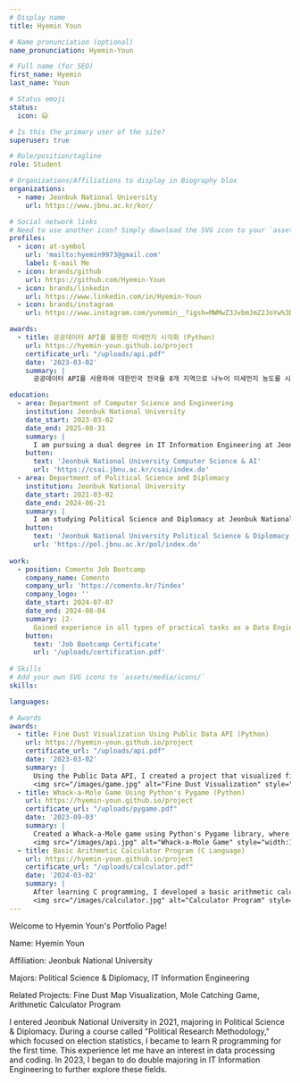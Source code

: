 ```yaml
--- 
# Display name
title: Hyemin Youn

# Name pronunciation (optional)
name_pronunciation: Hyemin-Youn

# Full name (for SEO)
first_name: Hyemin
last_name: Youn

# Status emoji
status:
  icon: 😃

# Is this the primary user of the site?
superuser: true

# Role/position/tagline
role: Student

# Organizations/Affiliations to display in Biography blox
organizations:
  - name: Jeonbuk National University
    url: https://www.jbnu.ac.kr/kor/

# Social network links
# Need to use another icon? Simply download the SVG icon to your `assets/media/icons/` folder.
profiles:
  - icon: at-symbol
    url: 'mailto:hyemin9973@gmail.com'
    label: E-mail Me
  - icon: brands/github
    url: https://github.com/Hyemin-Youn
  - icon: brands/linkedin
    url: https://www.linkedin.com/in/Hyemin-Youn
  - icon: brands/instagram
    url: https://www.instagram.com/yunemin__?igsh=MWMwZ3JvbmJmZ2JoYw%3D%3D&utm_source=qr

awards:
  - title: 공공데이터 API를 활용한 미세먼지 시각화 (Python)
    url: https://hyemin-youn.github.io/project
    certificate_url: "/uploads/api.pdf"
    date: '2023-03-02'
    summary: |
      공공데이터 API를 사용하여 대한민국 전국을 8개 지역으로 나누어 미세먼지 농도를 시각화하는 프로젝트를 진행했습니다. 사용 언어는 Python입니다.

education:
  - area: Department of Computer Science and Engineering
    institution: Jeonbuk National University
    date_start: 2023-03-02
    date_end: 2025-08-31
    summary: |
      I am pursuing a dual degree in IT Information Engineering at Jeonbuk National University.
    button:
      text: 'Jeonbuk National University Computer Science & AI'
      url: 'https://csai.jbnu.ac.kr/csai/index.do'
  - area: Department of Political Science and Diplomacy
    institution: Jeonbuk National University
    date_start: 2021-03-02
    date_end: 2024-06-21
    summary: |
      I am studying Political Science and Diplomacy at Jeonbuk National University.
    button:
      text: 'Jeonbuk National University Political Science & Diplomacy'
      url: 'https://pol.jbnu.ac.kr/pol/index.do'
  
work:
  - position: Comento Job Bootcamp
    company_name: Comento
    company_url: 'https://comento.kr/?index'
    company_logo: ''
    date_start: 2024-07-07
    date_end: 2024-08-04
    summary: |2-
      Gained experience in all types of practical tasks as a Data Engineer and explored career strategies. This experience inspired me to aspire to become a DBA.
    button:
      text: 'Job Bootcamp Certificate'
      url: '/uploads/certification.pdf'
    
# Skills
# Add your own SVG icons to `assets/media/icons/`
skills:

languages:

# Awards
awards:
  - title: Fine Dust Visualization Using Public Data API (Python)
    url: https://hyemin-youn.github.io/project
    certificate_url: "/uploads/api.pdf"
    date: '2023-03-02'
    summary: |
      Using the Public Data API, I created a project that visualized fine dust concentration across South Korea, divided into 8 regions. Python was the language used for this project.
      <img src="/images/game.jpg" alt="Fine Dust Visualization" style="width:100%; border-radius: 10px;">
  - title: Whack-a-Mole Game Using Python's Pygame (Python)
    url: https://hyemin-youn.github.io/project
    certificate_url: "/uploads/pygame.pdf"
    date: '2023-09-03'
    summary: |
      Created a Whack-a-Mole game using Python's Pygame library, where players move the character using arrow keys to avoid moles.
      <img src="/images/api.jpg" alt="Whack-a-Mole Game" style="width:100%; border-radius: 10px;">
  - title: Basic Arithmetic Calculator Program (C Language)
    url: https://hyemin-youn.github.io/project
    certificate_url: "/uploads/calculator.pdf"
    date: '2024-03-02'
    summary: |
      After learning C programming, I developed a basic arithmetic calculator that performs operations based on user input in the console.
      <img src="/images/calculator.jpg" alt="Calculator Program" style="width:100%; border-radius: 10px;">
---
```



Welcome to Hyemin Youn's Portfolio Page!

Name: Hyemin Youn

Affiliation: Jeonbuk National University

Majors: Political Science & Diplomacy, IT Information Engineering

Related Projects: Fine Dust Map Visualization, Mole Catching Game, Arithmetic Calculator Program

I entered Jeonbuk National University in 2021, majoring in Political Science & Diplomacy. During a course called "Political Research Methodology," which focused on election statistics, I became to learn R programming for the first time. This experience let me have an interest in data processing and coding. In 2023, I began to do double majoring in IT Information Engineering to further explore these fields.

